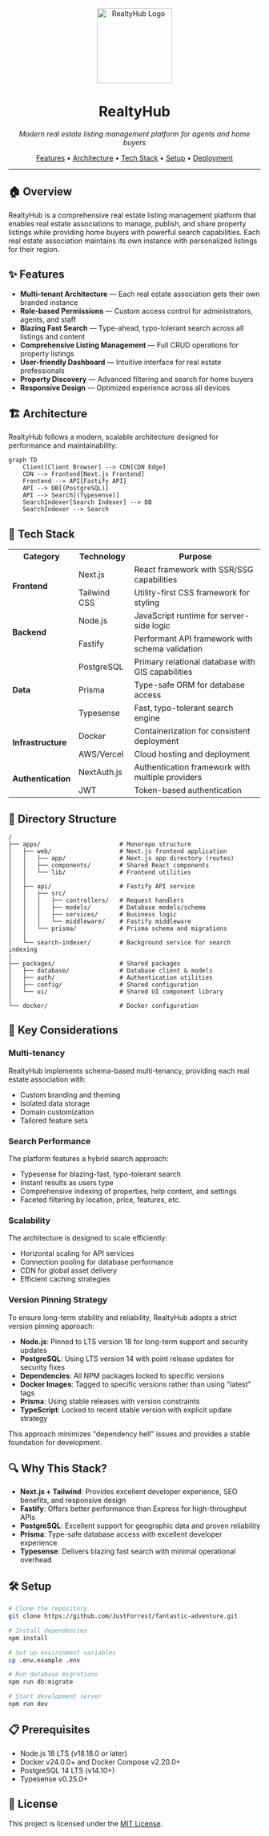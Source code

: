 <div align="center">
  <img src="https://via.placeholder.com/150x50/2D3748/FFFFFF?text=RealtyHub" alt="RealtyHub Logo" width="150px" />
  <h1>RealtyHub</h1>
  <p><em>Modern real estate listing management platform for agents and home buyers</em></p>
  
  <p>
    <a href="#features">Features</a> •
    <a href="#architecture">Architecture</a> •
    <a href="#tech-stack">Tech Stack</a> •
    <a href="#setup">Setup</a> •
    <a href="#deployment">Deployment</a>
  </p>
</div>

---

## 🏠 Overview

RealtyHub is a comprehensive real estate listing management platform that enables real estate associations to manage, publish, and share property listings while providing home buyers with powerful search capabilities. Each real estate association maintains its own instance with personalized listings for their region.

## ✨ Features

- **Multi-tenant Architecture** — Each real estate association gets their own branded instance
- **Role-based Permissions** — Custom access control for administrators, agents, and staff
- **Blazing Fast Search** — Type-ahead, typo-tolerant search across all listings and content
- **Comprehensive Listing Management** — Full CRUD operations for property listings
- **User-friendly Dashboard** — Intuitive interface for real estate professionals
- **Property Discovery** — Advanced filtering and search for home buyers
- **Responsive Design** — Optimized experience across all devices

## 🏗️ Architecture

RealtyHub follows a modern, scalable architecture designed for performance and maintainability:

```mermaid
graph TD
    Client[Client Browser] --> CDN[CDN Edge]
    CDN --> Frontend[Next.js Frontend]
    Frontend --> API[Fastify API]
    API --> DB[(PostgreSQL)]
    API --> Search[(Typesense)]
    SearchIndexer[Search Indexer] --> DB
    SearchIndexer --> Search
```

## 🔧 Tech Stack

<table>
  <tr>
    <th>Category</th>
    <th>Technology</th>
    <th>Purpose</th>
  </tr>
  
  <tr>
    <td rowspan="2"><strong>Frontend</strong></td>
    <td>Next.js</td>
    <td>React framework with SSR/SSG capabilities</td>
  </tr>
  <tr>
    <td>Tailwind CSS</td>
    <td>Utility-first CSS framework for styling</td>
  </tr>
  
  <tr>
    <td rowspan="2"><strong>Backend</strong></td>
    <td>Node.js</td>
    <td>JavaScript runtime for server-side logic</td>
  </tr>
  <tr>
    <td>Fastify</td>
    <td>Performant API framework with schema validation</td>
  </tr>
  
  <tr>
    <td rowspan="3"><strong>Data</strong></td>
    <td>PostgreSQL</td>
    <td>Primary relational database with GIS capabilities</td>
  </tr>
  <tr>
    <td>Prisma</td>
    <td>Type-safe ORM for database access</td>
  </tr>
  <tr>
    <td>Typesense</td>
    <td>Fast, typo-tolerant search engine</td>
  </tr>
  
  <tr>
    <td rowspan="2"><strong>Infrastructure</strong></td>
    <td>Docker</td>
    <td>Containerization for consistent deployment</td>
  </tr>
  <tr>
    <td>AWS/Vercel</td>
    <td>Cloud hosting and deployment</td>
  </tr>
  
  <tr>
    <td rowspan="2"><strong>Authentication</strong></td>
    <td>NextAuth.js</td>
    <td>Authentication framework with multiple providers</td>
  </tr>
  <tr>
    <td>JWT</td>
    <td>Token-based authentication</td>
  </tr>
</table>

## 📁 Directory Structure

```
/
├── apps/                      # Monorepo structure
│   ├── web/                   # Next.js frontend application
│   │   ├── app/               # Next.js app directory (routes)
│   │   ├── components/        # Shared React components
│   │   └── lib/               # Frontend utilities
│   │
│   ├── api/                   # Fastify API service
│   │   ├── src/
│   │   │   ├── controllers/   # Request handlers
│   │   │   ├── models/        # Database models/schema
│   │   │   ├── services/      # Business logic
│   │   │   └── middleware/    # Fastify middleware
│   │   └── prisma/            # Prisma schema and migrations
│   │
│   └── search-indexer/        # Background service for search indexing
│
├── packages/                  # Shared packages
│   ├── database/              # Database client & models
│   ├── auth/                  # Authentication utilities
│   ├── config/                # Shared configuration
│   └── ui/                    # Shared UI component library
│
└── docker/                    # Docker configuration
```

## 🚀 Key Considerations

### Multi-tenancy

RealtyHub implements schema-based multi-tenancy, providing each real estate association with:
- Custom branding and theming
- Isolated data storage
- Domain customization
- Tailored feature sets

### Search Performance

The platform features a hybrid search approach:
- Typesense for blazing-fast, typo-tolerant search
- Instant results as users type
- Comprehensive indexing of properties, help content, and settings
- Faceted filtering by location, price, features, etc.

### Scalability

The architecture is designed to scale efficiently:
- Horizontal scaling for API services
- Connection pooling for database performance
- CDN for global asset delivery
- Efficient caching strategies

### Version Pinning Strategy

To ensure long-term stability and reliability, RealtyHub adopts a strict version pinning approach:

- **Node.js**: Pinned to LTS version 18 for long-term support and security updates
- **PostgreSQL**: Using LTS version 14 with point release updates for security fixes
- **Dependencies**: All NPM packages locked to specific versions
- **Docker Images**: Tagged to specific versions rather than using "latest" tags
- **Prisma**: Using stable releases with version constraints
- **TypeScript**: Locked to recent stable version with explicit update strategy

This approach minimizes "dependency hell" issues and provides a stable foundation for development.

## 🔍 Why This Stack?

- **Next.js + Tailwind**: Provides excellent developer experience, SEO benefits, and responsive design
- **Fastify**: Offers better performance than Express for high-throughput APIs
- **PostgreSQL**: Excellent support for geographic data and proven reliability
- **Prisma**: Type-safe database access with excellent developer experience
- **Typesense**: Delivers blazing fast search with minimal operational overhead

## 🛠️ Setup

```bash
# Clone the repository
git clone https://github.com/JustForrest/fantastic-adventure.git

# Install dependencies
npm install

# Set up environment variables
cp .env.example .env

# Run database migrations
npm run db:migrate

# Start development server
npm run dev
```

## 📋 Prerequisites

- Node.js 18 LTS (v18.18.0 or later)
- Docker v24.0.0+ and Docker Compose v2.20.0+
- PostgreSQL 14 LTS (v14.10+)
- Typesense v0.25.0+

## 📄 License

This project is licensed under the [MIT License](LICENSE).